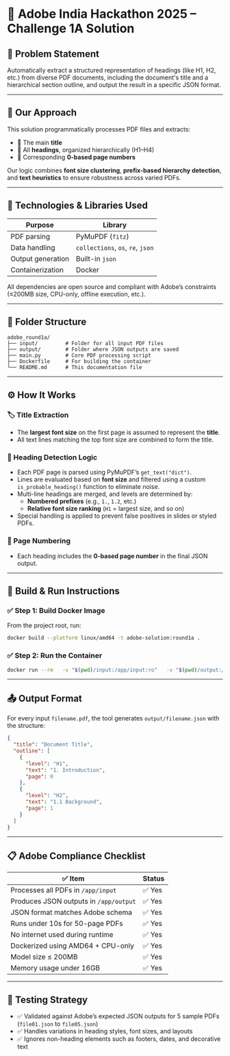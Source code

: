 # 🧠 Adobe India Hackathon 2025 – Challenge 1A Solution

## 📌 Problem Statement

Automatically extract a structured representation of headings (like H1, H2, etc.) from diverse PDF documents, including the document's title and a hierarchical section outline, and output the result in a specific JSON format.

---

## 🚀 Our Approach

This solution programmatically processes PDF files and extracts:

- 📘 The main **title**
- 🧱 All **headings**, organized hierarchically (H1–H4)
- 📄 Corresponding **0-based page numbers**

Our logic combines **font size clustering**, **prefix-based hierarchy detection**, and **text heuristics** to ensure robustness across varied PDFs.

---

## 🧰 Technologies & Libraries Used

| Purpose              | Library             |
|----------------------|---------------------|
| PDF parsing          | PyMuPDF (`fitz`)    |
| Data handling        | `collections`, `os`, `re`, `json` |
| Output generation    | Built-in `json`     |
| Containerization     | Docker              |

All dependencies are open source and compliant with Adobe’s constraints (≤200MB size, CPU-only, offline execution, etc.).

---

## 📁 Folder Structure

```
adobe_round1a/
├── input/         # Folder for all input PDF files
├── output/        # Folder where JSON outputs are saved
├── main.py        # Core PDF processing script
├── Dockerfile     # For building the container
└── README.md      # This documentation file
```

---

## ⚙️ How It Works

### 🏷️ Title Extraction
- The **largest font size** on the first page is assumed to represent the **title**.
- All text lines matching the top font size are combined to form the title.

### 🧩 Heading Detection Logic
- Each PDF page is parsed using PyMuPDF’s `get_text("dict")`.
- Lines are evaluated based on **font size** and filtered using a custom `is_probable_heading()` function to eliminate noise.
- Multi-line headings are merged, and levels are determined by:
  - **Numbered prefixes** (e.g., `1.`, `1.2`, etc.)
  - **Relative font size ranking** (`H1` = largest size, and so on)
- Special handling is applied to prevent false positives in slides or styled PDFs.

### 📌 Page Numbering
- Each heading includes the **0-based page number** in the final JSON output.

---

## 🧪 Build & Run Instructions

### ✅ Step 1: Build Docker Image

From the project root, run:

```bash
docker build --platform linux/amd64 -t adobe-solution:round1a .
```

### ✅ Step 2: Run the Container

```bash
docker run --rm   -v "$(pwd)/input:/app/input:ro"   -v "$(pwd)/output:/app/output"   --network none   adobe-solution:round1a
```

---

## 📤 Output Format

For every input `filename.pdf`, the tool generates `output/filename.json` with the structure:

```json
{
  "title": "Document Title",
  "outline": [
    {
      "level": "H1",
      "text": "1. Introduction",
      "page": 0
    },
    {
      "level": "H2",
      "text": "1.1 Background",
      "page": 1
    }
  ]
}
```

---

## 📋 Adobe Compliance Checklist

| ✅ Item                                 | Status |
|----------------------------------------|--------|
| Processes all PDFs in `/app/input`     | ✅ Yes |
| Produces JSON outputs in `/app/output` | ✅ Yes |
| JSON format matches Adobe schema       | ✅ Yes |
| Runs under 10s for 50-page PDFs        | ✅ Yes |
| No internet used during runtime        | ✅ Yes |
| Dockerized using AMD64 + CPU-only      | ✅ Yes |
| Model size ≤ 200MB                     | ✅ Yes |
| Memory usage under 16GB                | ✅ Yes |

---

## 🧪 Testing Strategy

- ✅ Validated against Adobe’s expected JSON outputs for 5 sample PDFs (`file01.json` to `file05.json`)
- ✅ Handles variations in heading styles, font sizes, and layouts
- ✅ Ignores non-heading elements such as footers, dates, and decorative text
